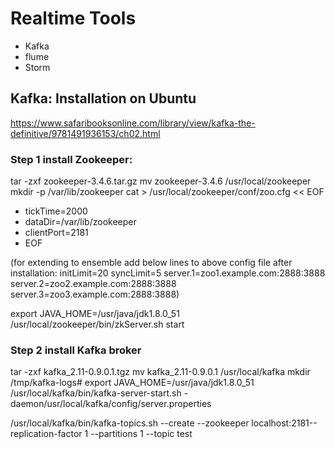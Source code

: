 # Realtime Tools 

- Kafka
- flume 
- Storm


##  Kafka: Installation on Ubuntu

https://www.safaribooksonline.com/library/view/kafka-the-definitive/9781491936153/ch02.html

### Step 1 install Zookeeper:
tar -zxf zookeeper-3.4.6.tar.gz
mv zookeeper-3.4.6 /usr/local/zookeeper
mkdir -p /var/lib/zookeeper
cat > /usr/local/zookeeper/conf/zoo.cfg << EOF
- tickTime=2000
- dataDir=/var/lib/zookeeper
- clientPort=2181
- EOF

(for extending to ensemble add below lines to above config file after installation: 
initLimit=20
syncLimit=5
server.1=zoo1.example.com:2888:3888
server.2=zoo2.example.com:2888:3888
server.3=zoo3.example.com:2888:3888)

export JAVA_HOME=/usr/java/jdk1.8.0_51
/usr/local/zookeeper/bin/zkServer.sh start


### Step 2 install Kafka broker

tar -zxf kafka_2.11-0.9.0.1.tgz
mv kafka_2.11-0.9.0.1 /usr/local/kafka
mkdir /tmp/kafka-logs# export 
JAVA_HOME=/usr/java/jdk1.8.0_51
/usr/local/kafka/bin/kafka-server-start.sh -daemon/usr/local/kafka/config/server.properties

/usr/local/kafka/bin/kafka-topics.sh --create --zookeeper localhost:2181--replication-factor 1 --partitions 1 --topic test


